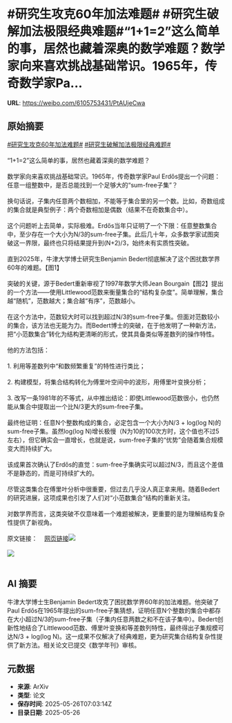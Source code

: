 # #研究生攻克60年加法难题# #研究生破解加法极限经典难题#“1+1=2”这么简单的事，居然也藏着深奥的数学难题？数学家向来喜欢挑战基础常识。1965年，传奇数学家Pa...

**URL**: https://weibo.com/6105753431/PtAUjeCwa

## 原始摘要

<a href="https://m.weibo.cn/search?containerid=231522type%3D1%26t%3D10%26q%3D%23%E7%A0%94%E7%A9%B6%E7%94%9F%E6%94%BB%E5%85%8B60%E5%B9%B4%E5%8A%A0%E6%B3%95%E9%9A%BE%E9%A2%98%23&amp;extparam=%23%E7%A0%94%E7%A9%B6%E7%94%9F%E6%94%BB%E5%85%8B60%E5%B9%B4%E5%8A%A0%E6%B3%95%E9%9A%BE%E9%A2%98%23" data-hide=""><span class="surl-text">#研究生攻克60年加法难题#</span></a> <a href="https://m.weibo.cn/search?containerid=231522type%3D1%26t%3D10%26q%3D%23%E7%A0%94%E7%A9%B6%E7%94%9F%E7%A0%B4%E8%A7%A3%E5%8A%A0%E6%B3%95%E6%9E%81%E9%99%90%E7%BB%8F%E5%85%B8%E9%9A%BE%E9%A2%98%23&amp;extparam=%23%E7%A0%94%E7%A9%B6%E7%94%9F%E7%A0%B4%E8%A7%A3%E5%8A%A0%E6%B3%95%E6%9E%81%E9%99%90%E7%BB%8F%E5%85%B8%E9%9A%BE%E9%A2%98%23" data-hide=""><span class="surl-text">#研究生破解加法极限经典难题#</span></a><br><br>“1+1=2”这么简单的事，居然也藏着深奥的数学难题？<br><br>数学家向来喜欢挑战基础常识。1965年，传奇数学家Paul Erdős提出一个问题：任意一组整数中，是否总能找到一个足够大的“sum-free子集”？<br><br>换句话说，子集内任意两个数相加，不能等于集合里的另一个数。比如，奇数组成的集合就是典型例子：两个奇数相加是偶数（结果不在奇数集合中）。<br><br>这个问题听上去简单，实际极难。Erdős当年只证明了一个下限：任意整数集合中，至少存在一个大小为N/3的sum-free子集。此后几十年，众多数学家试图突破这一界限，最终也只将结果提升到(N+2)/3，始终未有实质性突破。<br><br>直到2025年，牛津大学博士研究生Benjamin Bedert彻底解决了这个困扰数学界60年的难题。【图1】<br><br>突破的关键，源于Bedert重新审视了1997年数学大师Jean Bourgain【图2】提出的一个方法——使用Littlewood范数来衡量集合的“结构复杂度”。简单理解，集合越“随机”，范数越大；集合越“有序”，范数越小。<br><br>在这个方法中，范数较大时可以找到超过N/3的sum-free子集。但面对范数较小的集合，该方法也无能为力。而Bedert博士的突破，在于他发明了一种新方法，把“小范数集合”转化为结构更清晰的形式，使其具备类似等差数列的操作特性。<br><br>他的方法包括：<br><br>1. 利用等差数列中“和数频繁重复”的特性进行类比；<br><br>2. 构建模型，将集合结构转化为傅里叶空间中的波形，用傅里叶变换分析；<br><br>3. 改写一条1981年的不等式，从中推出结论：即使Littlewood范数很小，也仍然能从集合中提取出一个比N/3更大的sum-free子集。<br><br>最终他证明：任意N个整数构成的集合，必定包含一个大小为N/3 + log(log N)的sum-free子集。虽然log(log N)增长极慢（N为10的100次方时，这个值也不过5左右），但它确实会一直增长，也就是说，sum-free子集的“优势”会随着集合规模变大而持续扩大。<br><br>该成果首次确认了Erdős的直觉：sum-free子集确实可以超过N/3，而且这个差值不是静态的，而是可持续扩大的。<br><br>尽管这类集合在傅里叶分析中很重要，但过去几乎没人真正拿来用。随着Bedert的研究进展，这项成果也引发了人们对“小范数集合”结构的重新关注。<br><br>对数学界而言，这类突破不仅意味着一个难题被解决，更重要的是为理解结构复杂性提供了新视角。<br><br>原文链接：<a href="https://weibo.cn/sinaurl?u=https%3A%2F%2Fwww.quantamagazine.org%2Fgraduate-student-solves-classic-problem-about-the-limits-of-addition-20250522%2F" data-hide=""><span class="url-icon"><img style="width: 1rem;height: 1rem" src="https://h5.sinaimg.cn/upload/2015/09/25/3/timeline_card_small_web_default.png" referrerpolicy="no-referrer"></span><span class="surl-text">网页链接</span></a><img style="" src="https://tvax3.sinaimg.cn/large/006Fd7o3gy1i1ssq0bncij318g0uqu0x.jpg" referrerpolicy="no-referrer"><br><br><img style="" src="https://tvax2.sinaimg.cn/large/006Fd7o3gy1i1ssq01r56j31bs0xthdt.jpg" referrerpolicy="no-referrer"><br><br>

## AI 摘要

牛津大学博士生Benjamin Bedert攻克了困扰数学界60年的加法难题。他突破了Paul Erdős在1965年提出的sum-free子集猜想，证明任意N个整数的集合中都存在大小超过N/3的sum-free子集（子集内任意两数之和不在该子集中）。Bedert创新性地结合了Littlewood范数、傅里叶变换和等差数列特性，最终得出子集规模可达N/3 + log(log N)。这一成果不仅解决了经典难题，更为研究集合结构复杂性提供了新方法。相关论文已提交《数学年刊》审核。

## 元数据

- **来源**: ArXiv
- **类型**: 论文
- **保存时间**: 2025-05-26T07:03:14Z
- **目录日期**: 2025-05-26
